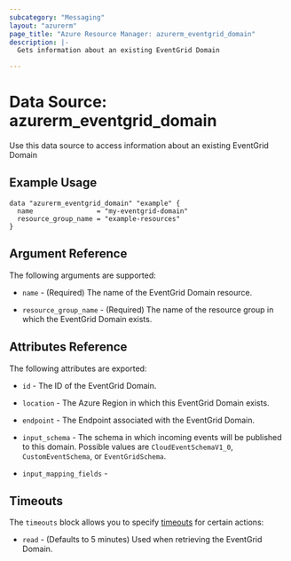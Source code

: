 ```yaml
---
subcategory: "Messaging"
layout: "azurerm"
page_title: "Azure Resource Manager: azurerm_eventgrid_domain"
description: |-
  Gets information about an existing EventGrid Domain

---
```


# Data Source: azurerm_eventgrid_domain

Use this data source to access information about an existing EventGrid Domain

## Example Usage

```hcl
data "azurerm_eventgrid_domain" "example" {
  name                = "my-eventgrid-domain"
  resource_group_name = "example-resources"
}
```

## Argument Reference

The following arguments are supported:

* `name` - (Required) The name of the EventGrid Domain resource.

* `resource_group_name` - (Required) The name of the resource group in which the EventGrid Domain exists.

## Attributes Reference

The following attributes are exported:

* `id` - The ID of the EventGrid Domain.

* `location` - The Azure Region in which this EventGrid Domain exists.

* `endpoint` - The Endpoint associated with the EventGrid Domain.

* `input_schema` - The schema in which incoming events will be published to this domain. Possible values are `CloudEventSchemaV1_0`, `CustomEventSchema`, or `EventGridSchema`.

* `input_mapping_fields` - 
## Timeouts

The `timeouts` block allows you to specify [timeouts](https://www.terraform.io/docs/configuration/resources.html#timeouts) for certain actions:

* `read` - (Defaults to 5 minutes) Used when retrieving the EventGrid Domain.

